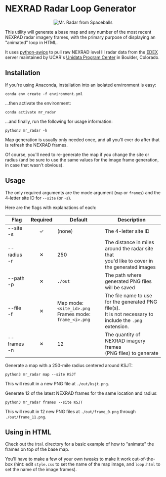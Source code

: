 # NEXRAD Radar Loop Generator

<p align="center">
  <img src="https://github.com/user-attachments/assets/e45fa3ef-298b-4c7f-ba58-d82e0837f5b1" alt="Mr. Radar from Spaceballs" />
</p>

This utility will generate a base map and any number of the most recent NEXRAD radar imagery frames, with the primary
purpose of displaying an "animated" loop in HTML.

It uses [python-awips](https://github.com/Unidata/python-awips) to pull raw NEXRAD level III radar data from the
[EDEX](https://unidata.github.io/awips2/#edex) server maintained by UCAR's
[Unidata Program Center](https://www.unidata.ucar.edu/software/awips2/) in Boulder, Colorado.



## Installation

If you're using Anaconda, installation into an isolated environment is easy:
```shell
conda env create -f environment.yml 
```

...then activate the environment:
```shell
conda activate mr_radar
```

...and finally, run the following for usage information:
```shell
python3 mr_radar -h
```

Map generation is usually only needed once, and all you'll ever do after that is refresh the NEXRAD frames.

Of course, you'll need to re-generate the map if you change the site or radius (and be sure to use the same values
for the image frame generation, in case that wasn't obvious).


## Usage

The only required arguments are the mode argument (`map` or `frames`) and the 4-letter site ID for `--site` (or `-s`).

Here are the flags with explanations of each:

| Flag              | Required | Default                                                        | Description                                                                                                   |
|-------------------|:--------:|----------------------------------------------------------------|---------------------------------------------------------------------------------------------------------------|
| --site<br />-s    |    ✓     | (none)                                                         | The 4-letter site ID                                                                                          |
| --radius<br />-r  |    ✕     | 250                                                            | The distance in miles around the radar site that<br />you'd like to cover in the generated images             |
| --path<br />-p    |    ✕     | `./out`                                                        | The path where generated PNG files will be saved                                                              |
| --file<br />-f    |    ✕     | Map mode: `<site_id>.png`<br />Frames mode: `frame_<i>.png`    | The file name to use for the generated PNG file(s).<br />It is not necessary to include the `.png` extension. |
| --frames<br />-n  |    ✕     | 12                                                             | The quantity of NEXRAD imagery frames<br />(PNG files) to generate                                            |


Generate a map with a 250-mile radius centered around KSJT:
```shell
python3 mr_radar map --site KSJT
```
This will result in a new PNG file at `./out/ksjt.png`. 

Generate 12 of the latest NEXRAD frames for the same location and radius:
```shell
python3 mr_radar frames --site KSJT
```
This will result in 12 new PNG files at `./out/frame_0.png` through `./out/frame_11.png`.


## Using in HTML

Check out the `html` directory for a basic example of how to "animate" the frames on top of the base map.

You'll have to make a few of your own tweaks to make it work out-of-the-box (hint: edit `style.css` to set the name of
the map image, and `loop.html` to set the name of the image frames).

## 
